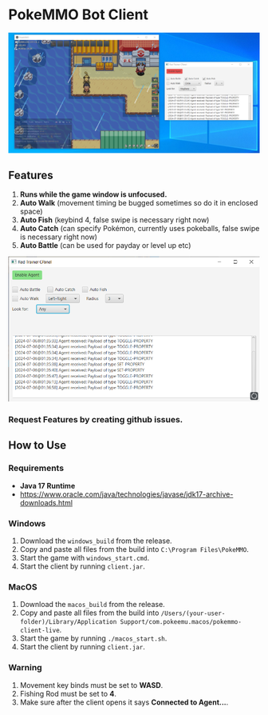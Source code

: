 # PokeMMO Bot Client

![PokeMMO Bot Client](img/img.png)

## Features
1. **Runs while the game window is unfocused.**
2. **Auto Walk** (movement timing be bugged sometimes so do it in enclosed space)
3. **Auto Fish** (keybind 4, false swipe is necessary right now)
4. **Auto Catch** (can specify Pokémon, currently uses pokeballs,  false swipe is necessary right now)
5. **Auto Battle** (can be used for payday or level up etc)

![GUI](img/gui.png)

### Request Features by creating github issues.
## How to Use

### Requirements
- **Java 17 Runtime**
- https://www.oracle.com/java/technologies/javase/jdk17-archive-downloads.html

### Windows
1. Download the `windows_build` from the release.
2. Copy and paste all files from the build into `C:\Program Files\PokeMMO`.
3. Start the game with `windows_start.cmd`.
4. Start the client by running `client.jar`.

### MacOS
1. Download the `macos_build` from the release.
2. Copy and paste all files from the build into `/Users/(your-user-folder)/Library/Application Support/com.pokeemu.macos/pokemmo-client-live`.
3. Start the game by running `./macos_start.sh`.
4. Start the client by running `client.jar`.

### Warning
1. Movement key binds must be set to **WASD**.
2. Fishing Rod must be set to **4**.
3. Make sure after the client opens it says **Connected to Agent...**.
